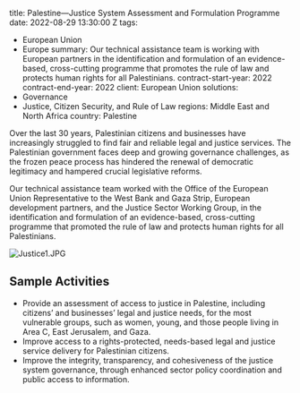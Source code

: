 
title: Palestine—Justice System Assessment and Formulation Programme
date: 2022-08-29 13:30:00 Z
tags:
- European Union
- Europe
summary: Our technical assistance team is working with European partners in the identification
  and formulation of an evidence-based, cross-cutting programme that promotes the
  rule of law and protects human rights for all Palestinians.
contract-start-year: 2022
contract-end-year: 2022
client: European Union
solutions:
- Governance
- Justice, Citizen Security, and Rule of Law
regions: Middle East and North Africa
country: Palestine


Over the last 30 years, Palestinian citizens and businesses have increasingly struggled to find fair and reliable legal and justice services. The Palestinian government faces deep and growing governance challenges, as the frozen peace process has hindered the renewal of democratic legitimacy and hampered crucial legislative reforms.

Our technical assistance team worked with the Office of the European Union Representative to the West Bank and Gaza Strip, European development partners, and the Justice Sector Working Group, in the identification and formulation of an evidence-based, cross-cutting programme that promoted the rule of law and protects human rights for all Palestinians.

![Justice1.JPG](/uploads/Justice1.JPG)

## Sample Activities

* Provide an assessment of access to justice in Palestine, including citizens’ and businesses’ legal and justice needs, for the most vulnerable groups, such as women, young, and those people living in Area C, East Jerusalem, and Gaza.
* Improve access to a rights-protected, needs-based legal and justice service delivery for Palestinian citizens.
* Improve the integrity, transparency, and cohesiveness of the justice system governance, through enhanced sector policy coordination and public access to information.
